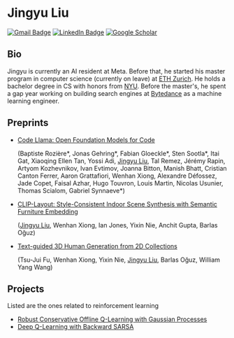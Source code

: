 
# Jingyu Liu
[![Gmail Badge](https://img.shields.io/badge/-email-red?style=flat&logo=Gmail&logoColor=white)](mailto:liujingyu@student.ethz.ch)
[![LinkedIn Badge](https://img.shields.io/badge/-linkedin-blue?style=flat&logo=Linkedin&logoColor=white)](https://www.linkedin.com/in/jingyu6)
[![Google Scholar](https://img.shields.io/badge/-google%20scholar-brightgreen)](https://scholar.google.com/citations?user=jidrykQAAAAJ&hl=en&authuser=1)


## Bio
Jingyu is currently an AI resident at Meta. Before that, he started his master program in computer science (currently on leave) at [ETH Zurich](https://ethz.ch/en.html). He holds a bachelor degree in CS with honors from [NYU](https://www.nyu.edu/). Before the master's, he spent a gap year working on building search engines at [Bytedance](https://www.bytedance.com/en/) as a machine learning engineer. 


## Preprints
- [Code Llama: Open Foundation Models for Code](https://arxiv.org/abs/2308.12950)

  (Baptiste Rozière*, Jonas Gehring*, Fabian Gloeckle*, Sten Sootla*, Itai Gat, Xiaoqing Ellen Tan, Yossi Adi, <ins>Jingyu Liu</ins>, Tal Remez, Jérémy Rapin, Artyom Kozhevnikov, Ivan Evtimov, Joanna Bitton, Manish Bhatt, Cristian Canton Ferrer, Aaron Grattafiori, Wenhan Xiong, Alexandre Défossez, Jade Copet, Faisal Azhar, Hugo Touvron, Louis Martin, Nicolas Usunier, Thomas Scialom, Gabriel Synnaeve*)

- [CLIP-Layout: Style-Consistent Indoor Scene Synthesis with Semantic Furniture Embedding](https://arxiv.org/abs/2303.03565)
  
  (<ins>Jingyu Liu</ins>, Wenhan Xiong, Ian Jones, Yixin Nie, Anchit Gupta, Barlas Oğuz)
  
- [Text-guided 3D Human Generation from 2D Collections](https://arxiv.org/abs/2305.14312)

  (Tsu-Jui Fu, Wenhan Xiong, Yixin Nie, <ins>Jingyu Liu</ins>, Barlas Oğuz, William Yang Wang)

## Projects
Listed are the ones related to reinforcement learning
* [Robust Conservative Offline Q-Learning with Gaussian Processes](https://github.com/Jingyu6/CQGP)
* [Deep Q-Learning with Backward SARSA](https://github.com/Jingyu6/DQBS)
